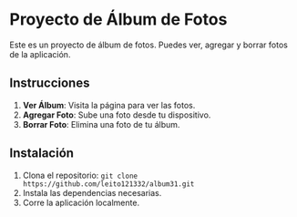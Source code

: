 # Proyecto de Álbum de Fotos
Este es un proyecto de álbum de fotos. Puedes ver, agregar y borrar fotos de la aplicación.

## Instrucciones
1. **Ver Álbum**: Visita la página para ver las fotos.
2. **Agregar Foto**: Sube una foto desde tu dispositivo.
3. **Borrar Foto**: Elimina una foto de tu álbum.

## Instalación
1. Clona el repositorio: `git clone https://github.com/leito121332/album31.git`
2. Instala las dependencias necesarias.
3. Corre la aplicación localmente.
